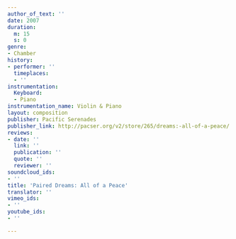 ```yaml
---
author_of_text: ''
date: 2007
duration:
  m: 15
  s: 0
genre:
- Chamber
history:
- performer: ''
  timeplaces:
  - ''
instrumentation:
  Keyboard:
  - Piano
instrumentation_name: Violin & Piano
layout: composition
publisher: Pacific Serenades
publisher_link: http://pacser.org/v2/store/265/dreams:-all-of-a-peace/
reviews:
- date: ''
  link: ''
  publication: ''
  quote: ''
  reviewer: ''
soundcloud_ids:
- ''
title: 'Paired Dreams: All of a Peace'
translator: ''
vimeo_ids:
- ''
youtube_ids:
- ''

---
```

